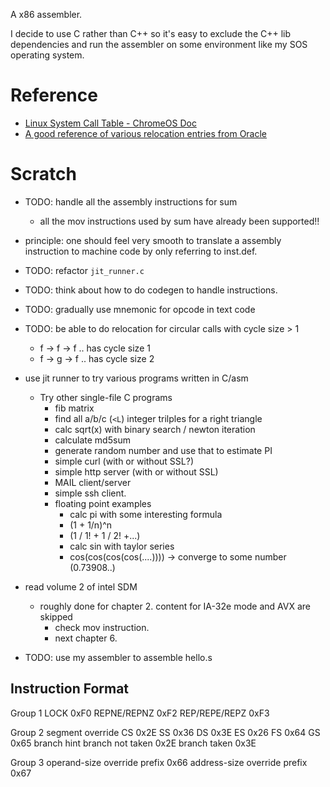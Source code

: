 A x86 assembler.

I decide to use C rather than C++ so it's easy to exclude the C++ lib dependencies and run the assembler on some environment like my SOS operating system.

# Reference
- [Linux System Call Table - ChromeOS Doc](https://chromium.googlesource.com/chromiumos/docs/+/HEAD/constants/syscalls.md)
- [A good reference of various relocation entries from Oracle](https://docs.oracle.com/cd/E19120-01/open.solaris/819-0690/6n33n7fcv/index.html)

# Scratch
- TODO: handle all the assembly instructions for sum
  - all the mov instructions used by sum have already been supported!!

- principle: one should feel very smooth to translate a assembly instruction to machine code by only referring to inst.def.

- TODO: refactor `jit_runner.c`
- TODO: think about how to do codegen to handle instructions.

- TODO: gradually use mnemonic for opcode in text code
- TODO: be able to do relocation for circular calls with cycle size > 1
  - f -> f -> f .. has cycle size 1
  - f -> g -> f .. has cycle size 2

- use jit runner to try various programs written in C/asm
  - Try other single-file C programs
    - fib matrix
    - find all a/b/c (`<L`) integer trilples for a right triangle 
    - calc sqrt(x) with binary search / newton iteration
    - calculate md5sum
    - generate random number and use that to estimate PI
    - simple curl (with or without SSL?)
    - simple http server (with or without SSL)
    - MAIL client/server
    - simple ssh client.
    - floating point examples
      - calc pi with some interesting formula
      - (1 + 1/n)^n
      - (1 / 1! + 1 / 2! +...)
      - calc sin with taylor series
      - cos(cos(cos(cos(....)))) -> converge to some number (0.73908..)

- read volume 2 of intel SDM
  - roughly done for chapter 2. content for IA-32e mode and AVX are skipped
	- check mov instruction.
	- next chapter 6.
- TODO: use my assembler to assemble hello.s

## Instruction Format
Group 1
LOCK 0xF0
REPNE/REPNZ 0xF2
REP/REPE/REPZ 0xF3

Group 2
segment override
CS 0x2E
SS 0x36
DS 0x3E
ES 0x26
FS 0x64
GS 0x65
branch hint
branch not taken 0x2E
branch taken 0x3E

Group 3
operand-size override prefix 0x66
address-size override prefix 0x67
